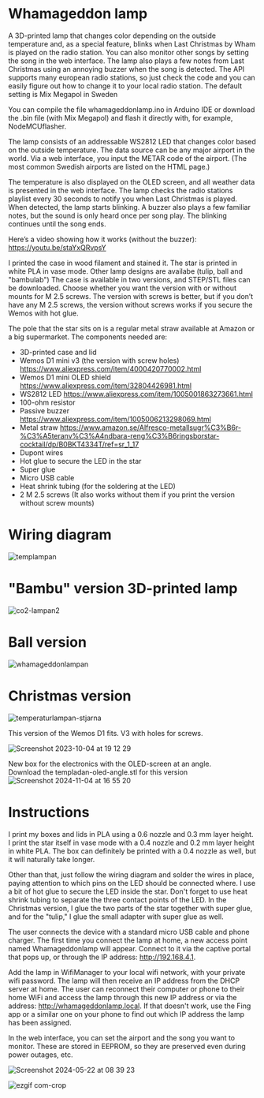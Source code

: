 # Whamageddon lamp


A 3D-printed lamp that changes color depending on the outside temperature and, as a special feature, blinks when Last Christmas by Wham is played on the radio station. You can also monitor other songs by setting the song in the web interface. The lamp also plays a few notes from Last Christmas using an annoying buzzer when the song is detected. The API supports many european radio stations, so just check the code and you can easily figure out how to change it to your local radio station. The default setting is Mix Megapol in Sweden

You can compile the file whamageddonlamp.ino in Arduino IDE or download the .bin file (with Mix Megapol) and flash it directly with, for example, NodeMCUflasher.

The lamp consists of an addressable WS2812 LED that changes color based on the outside temperature. The data source can be any major airport in the world. Via a web interface, you input the METAR code of the airport. (The most common Swedish airports are listed on the HTML page.)

The temperature is also displayed on the OLED screen, and all weather data is presented in the web interface. The lamp checks the radio stations playlist every 30 seconds to notify you when Last Christmas is played. When detected, the lamp starts blinking. A buzzer also plays a few familiar notes, but the sound is only heard once per song play. The blinking continues until the song ends.

Here’s a video showing how it works (without the buzzer): https://youtu.be/staYxQRvpsY

I printed the case in wood filament and stained it. The star is printed in white PLA in vase mode. Other lamp designs are availabe (tulip, ball and "bambulab") The case is available in two versions, and STEP/STL files can be downloaded. Choose whether you want the version with or without mounts for M 2.5 screws. The version with screws is better, but if you don’t have any M 2.5 screws, the version without screws works if you secure the Wemos with hot glue.

The pole that the star sits on is a regular metal straw available at Amazon or a big supermarket. The components needed are:

- 3D-printed case and lid
- Wemos D1 mini v3 (the version with screw holes) https://www.aliexpress.com/item/4000420770002.html
- Wemos D1 mini OLED shield https://www.aliexpress.com/item/32804426981.html
- WS2812 LED https://www.aliexpress.com/item/1005001863273661.html
- 100-ohm resistor
- Passive buzzer https://www.aliexpress.com/item/1005006213298069.html
- Metal straw https://www.amazon.se/Alfresco-metallsugr%C3%B6r-%C3%A5teranv%C3%A4ndbara-reng%C3%B6ringsborstar-cocktail/dp/B0BKT4334T/ref=sr_1_17
- Dupont wires
- Hot glue to secure the LED in the star
- Super glue
- Micro USB cable
- Heat shrink tubing (for the soldering at the LED)
- 2 M 2.5 screws (It also works without them if you print the version without screw mounts)

<h1>Wiring diagram</h1>


![templampan](https://github.com/duelago/Temperaturlampan/assets/12539239/ebb60627-cd37-4e9d-8fff-efc2866f2104)


<h1>"Bambu" version 3D-printed lamp</h1>

![co2-lampan2](https://github.com/user-attachments/assets/887ccf7c-3a91-4f33-af3d-2c71e6b7bcfd)



<h1>Ball version</h1>

![whamageddonlampan](https://github.com/duelago/Temperaturlampan/assets/12539239/6cb68040-5377-46a6-b174-873620f04d1d)


<h1>Christmas version</h1>

![temperaturlampan-stjarna](https://github.com/duelago/Temperaturlampan/assets/12539239/859001ad-1024-4838-bd3d-e470d4a57013)


This version of the Wemos D1 fits. V3 with holes for screws.

![Screenshot 2023-10-04 at 19 12 29](https://github.com/duelago/Temperaturlampan/assets/12539239/45842c62-73e3-4499-badd-159bfa92e052)


New box for the electronics with the OLED-screen at an angle.<br>
Download the templadan-oled-angle.stl for this version
![Screenshot 2024-11-04 at 16 55 20](https://github.com/user-attachments/assets/9803f675-ccf4-47ae-a14e-311152a19f75)


<h1>Instructions</h1>

I print my boxes and lids in PLA using a 0.6 nozzle and 0.3 mm layer height. I print the star itself in vase mode with a 0.4 nozzle and 0.2 mm layer height in white PLA. The box can definitely be printed with a 0.4 nozzle as well, but it will naturally take longer.

Other than that, just follow the wiring diagram and solder the wires in place, paying attention to which pins on the LED should be connected where. I use a bit of hot glue to secure the LED inside the star. Don't forget to use heat shrink tubing to separate the three contact points of the LED. In the Christmas version, I glue the two parts of the star together with super glue, and for the "tulip," I glue the small adapter with super glue as well.

The user connects the device with a standard micro USB cable and phone charger. The first time you connect the lamp at home, a new access point named Whamageddonlamp will appear. Connect to it via the captive portal that pops up, or through the IP address: http://192.168.4.1.

Add the lamp in WifiManager to your local wifi network, with your private wifi password. The lamp will then receive an IP address from the DHCP server at home. The user can reconnect their computer or phone to their home WiFi and access the lamp through this new IP address or via the address: http://whamageddonlamp.local. If that doesn't work, use the Fing app or a similar one on your phone to find out which IP address the lamp has been assigned.

In the web interface, you can set the airport and the song you want to monitor. These are stored in EEPROM, so they are preserved even during power outages, etc.


![Screenshot 2024-05-22 at 08 39 23](https://github.com/duelago/Temperaturlampan/assets/12539239/358260d7-782f-43a1-8a2a-4314bc805bc0)



![ezgif com-crop](https://github.com/duelago/Temperaturlampan/assets/12539239/41c63c9f-87a0-4780-b7ca-e82fb4401fc8)


